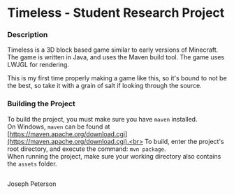 # Timeless - Student Research Project

### Description
Timeless is a 3D block based game similar to early versions of Minecraft.
The game is written in Java, and uses the Maven build tool.
The game uses LWJGL for rendering.

This is my first time properly making a game like this, so it's bound to not be the best, so take it with a grain of salt if looking through the source.

### Building the Project
To build the project, you must make sure you have `maven` installed.<br>
On Windows, `maven` can be found at [https://maven.apache.org/download.cgi](https://maven.apache.org/download.cgi).<br>
To build, enter the project's root directory, and execute the command: `mvn package`.<br>
When running the project, make sure your working directory also contains the `assets` folder.

##
Joseph Peterson
